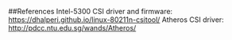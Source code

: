 ##References
Intel-5300 CSI driver and firmware:
    https://dhalperi.github.io/linux-80211n-csitool/
Atheros CSI driver:
    http://pdcc.ntu.edu.sg/wands/Atheros/
